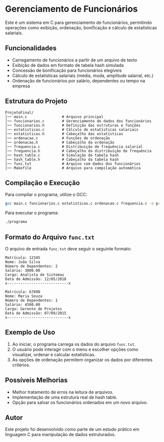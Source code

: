# Gerenciamento de Funcionários

Este é um sistema em C para gerenciamento de funcionários, permitindo operações como exibição, ordenação, bonificação e cálculo de estatísticas salariais.

## Funcionalidades

- Carregamento de funcionários a partir de um arquivo de texto
- Exibição de dados em formato de tabela hash simulada
- Concessão de bonificação para funcionários elegíveis
- Cálculo de estatísticas salariais (média, moda, amplitude salarial, etc.)
- Ordenação de funcionários por salário, dependentes ou tempo na empresa

## Estrutura do Projeto

```
ProjetoFinal/
│── main.c                # Arquivo principal
│── funcionarios.c        # Gerenciamento de dados dos funcionários
│── funcionarios.h        # Definição das estruturas e funções
│── estatisticas.c        # Cálculo de estatísticas salariais
│── estatisticas.h        # Cabeçalho das estatísticas
│── ordenacao.c           # Funções de ordenação
│── ordenacao.h           # Cabeçalho da ordenação
│── frequencia.c          # Distribuição de frequência salarial
│── frequencia.h          # Cabeçalho da distribuição de frequência
│── hash_table.c          # Simulação de tabela hash
│── hash_table.h          # Cabeçalho da tabela hash
│── func.txt              # Arquivo com dados dos funcionários
│── Makefile              # Arquivo para compilação automática
```

## Compilação e Execução

Para compilar o programa, utilize o GCC:

```sh
gcc main.c funcionarios.c estatisticas.c ordenacao.c frequencia.c -o programa -lm
```

Para executar o programa:

```sh
./programa
```

## Formato do Arquivo `func.txt`

O arquivo de entrada `func.txt` deve seguir o seguinte formato:

```
Matrícula: 12345
Nome: João Silva
Número de Dependentes: 2
Salário: 3000.00
Cargo: Analista de Sistemas
Data de Admissão: 12/05/2018
x----------------------------x

Matrícula: 67890
Nome: Maria Souza
Número de Dependentes: 1
Salário: 4500.00
Cargo: Gerente de Projetos
Data de Admissão: 07/09/2015
x----------------------------x
```

## Exemplo de Uso

1. Ao iniciar, o programa carrega os dados do arquivo `func.txt`.
2. O usuário pode interagir com o menu e escolher opções como visualizar, ordenar e calcular estatísticas.
3. As opções de ordenação permitem organizar os dados por diferentes critérios.

## Possíveis Melhorias

- Melhor tratamento de erros na leitura de arquivos.
- Implementação de uma estrutura real de hash table.
- Opção para salvar os funcionários ordenados em um novo arquivo.

## Autor

Este projeto foi desenvolvido como parte de um estudo prático em linguagem C para manipulação de dados estruturados.

